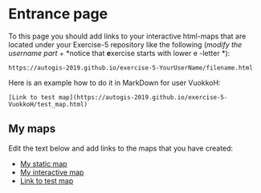 # Entrance page

To this page you should add links to your interactive html-maps that are located under your Exercise-5 repository like the following (*modify the username part* + *notice that **e**xercise starts with lower e -letter *):

 `https://autogis-2019.github.io/exercise-5-YourUserName/filename.html`

Here is an example how to do it in MarkDown for user VuokkoH:

```
[Link to test map](https://autogis-2019.github.io/exercise-5-VuokkoH/test_map.html)
```

## My maps

Edit the text below and add links to the maps that you have created:

 - [My static map](https://github.com/da-rocket/geopy2/tree/main/Exercise-5/docs/static_map.png)
 - [My interactive map](https://github.com/da-rocket/geopy2/tree/main/Exercise-5/docs/interactive_map_employment_rate.html)
 - [Link to test map](https://autogis-2018.github.io/exercise-5-VuokkoH/test_map.html)

